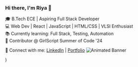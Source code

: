 ### Hi there, I'm Riya 👋                                                                                                      

🎓 B.Tech ECE | Aspiring Full Stack Developer                                                                                      
💻 Web Dev | React | JavaScript | HTML/CSS | VLSI Enthusiast  
📚 Currently learning: Full Stack, Testing, Automation  
🌱 Contributor @ GirlScript Summer of Code '24

🔗 Connect with me:
[LinkedIn](https://www.linkedin.com/in/riya-shah-9188b8285/) | [Portfolio](https://riyashah7411.github.io/Portfolio/)                        ![Animated Banner](https://media0.giphy.com/media/v1.Y2lkPTc5MGI3NjExbGtjNHhtdTEyOGttemZ3azJrajJtMmhqOWZnZ29jNHk0MjJsbzdoZSZlcD12MV9pbnRlcm5hbF9naWZfYnlfaWQmY3Q9cw/ZeSWODCnHB9fazFsmm/giphy.gif)

)
             



